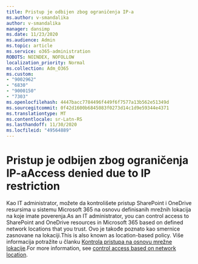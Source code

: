 ```yaml
---
title: Pristup je odbijen zbog ograničenja IP-a
ms.author: v-smandalika
author: v-smandalika
manager: dansimp
ms.date: 11/23/2020
ms.audience: Admin
ms.topic: article
ms.service: o365-administration
ROBOTS: NOINDEX, NOFOLLOW
localization_priority: Normal
ms.collection: Adm_O365
ms.custom:
- "9002962"
- "6830"
- "9000150"
- "7303"
ms.openlocfilehash: 4447bacc7784496f449f6f7577a13b562e51349d
ms.sourcegitcommit: 0f42d1600b6845083f0273d14c1d9e59344e4371
ms.translationtype: MT
ms.contentlocale: sr-Latn-RS
ms.lasthandoff: 11/30/2020
ms.locfileid: "49564889"
---
```

# <a name="access-denied-due-to-ip-restriction"></a><span data-ttu-id="7340c-102">Pristup je odbijen zbog ograničenja IP-a</span><span class="sxs-lookup"><span data-stu-id="7340c-102">Access denied due to IP restriction</span></span>

<span data-ttu-id="7340c-103">Kao IT administrator, možete da kontrolišete pristup SharePoint i OneDrive resursima u sistemu Microsoft 365 na osnovu definisanih mrežnih lokacija na koje imate poverenja.</span><span class="sxs-lookup"><span data-stu-id="7340c-103">As an IT administrator, you can control access to SharePoint and OneDrive resources in Microsoft 365 based on defined network locations that you trust.</span></span> <span data-ttu-id="7340c-104">Ovo je takođe poznato kao smernice zasnovane na lokaciji.</span><span class="sxs-lookup"><span data-stu-id="7340c-104">This is also known as location-based policy.</span></span> <span data-ttu-id="7340c-105">Više informacija potražite u članku [Kontrola pristupa na osnovu mrežne lokacije](https://docs.microsoft.com/sharepoint/control-access-based-on-network-location).</span><span class="sxs-lookup"><span data-stu-id="7340c-105">For more information, see [control access based on network location](https://docs.microsoft.com/sharepoint/control-access-based-on-network-location).</span></span>

